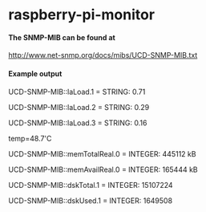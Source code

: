 # raspberry-pi-monitor

#### The SNMP-MIB can be found at
http://www.net-snmp.org/docs/mibs/UCD-SNMP-MIB.txt  

#### Example output
UCD-SNMP-MIB::laLoad.1 = STRING: 0.71 

UCD-SNMP-MIB::laLoad.2 = STRING: 0.29 

UCD-SNMP-MIB::laLoad.3 = STRING: 0.16 
 
temp=48.7'C 
 
UCD-SNMP-MIB::memTotalReal.0 = INTEGER: 445112 kB 
 
UCD-SNMP-MIB::memAvailReal.0 = INTEGER: 165444 kB 
 
UCD-SNMP-MIB::dskTotal.1 = INTEGER: 15107224 
 
UCD-SNMP-MIB::dskUsed.1 = INTEGER: 1649508 
